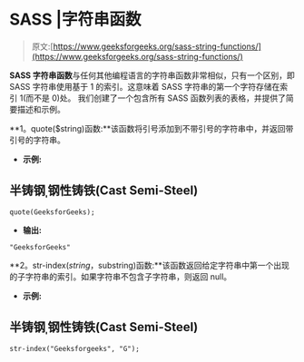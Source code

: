 # SASS |字符串函数

> 原文:[https://www.geeksforgeeks.org/sass-string-functions/](https://www.geeksforgeeks.org/sass-string-functions/)

**SASS 字符串函数**与任何其他编程语言的字符串函数非常相似，只有一个区别，即 SASS 字符串使用基于 1 的索引。这意味着 SASS 字符串的第一个字符存储在索引 1(而不是 0)处。
我们创建了一个包含所有 SASS 函数列表的表格，并提供了简要描述和示例。

**1。quote($string)函数:**该函数将引号添加到不带引号的字符串中，并返回带引号的字符串。

*   **示例:**

## 半铸钢ˌ钢性铸铁(Cast Semi-Steel)

```
quote(GeeksforGeeks);
```

*   **输出:**

```
"GeeksforGeeks"
```

**2。str-index($string，$substring)函数:**该函数返回给定字符串中第一个出现的子字符串的索引。如果字符串不包含子字符串，则返回 null。

*   **示例:**

## 半铸钢ˌ钢性铸铁(Cast Semi-Steel)

```
str-index("Geeksforgeeks", "G");
```
